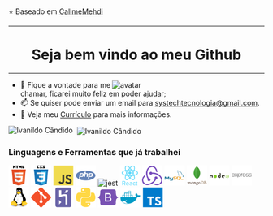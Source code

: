 ⭐️ Baseado em [CallmeMehdi](https://github.com/CallmeMehdi)
<hr />
<h1 align="center"> Seja bem vindo ao meu Github </h1>
<hr />

<img align="right" alt="avatar" src="https://octocat-generator-assets.githubusercontent.com/my-octocat-1628588138162.png" width="300px"/>

- 💬 Fique a vontade para me chamar, ficarei muito feliz em poder ajudar;
- 📫 Se quiser pode enviar um email para systechtecnologia@gmail.com.
- 📝 Veja meu <a href="https://github.com/IvanildoCandido/IvanildoCandido/raw/main/ivanildo-candido.pdf" target="_blank" download>Currículo</a> para mais informações.

<p>
  <img align="left" src="https://github-readme-stats.vercel.app/api/top-langs/?username=IvanildoCandido&layout=compact&theme=graywhite&title_color=268bd2" alt="Ivanildo Cândido" />
</p>
<p>&nbsp;
  <img align="center" src="https://github-readme-stats.vercel.app/api?username=IvanildoCandido&count_private=true&show_icons=true&theme=graywhite&icon_color=268bd2&title_color=268bd2" alt="Ivanildo Cândido" />
</p>

### Linguagens e Ferramentas que já trabalhei 

<p align="left">
<img src="https://raw.githubusercontent.com/devicons/devicon/master/icons/html5/html5-original-wordmark.svg" alt="html5" width="40" height="40"/> 
<img src="https://raw.githubusercontent.com/devicons/devicon/master/icons/css3/css3-original-wordmark.svg" alt="css3" width="40" height="40"/> 
<img src="https://raw.githubusercontent.com/devicons/devicon/master/icons/javascript/javascript-original.svg" alt="javascript" width="40" height="40"/> 
<img src="https://raw.githubusercontent.com/devicons/devicon/master/icons/php/php-plain.svg" alt="php" width="40" height="40"/> 
<img src="https://www.learnstorybook.com/intro-to-storybook/logo-jest.png" alt="jest" width="40" height="40" />
<img src="https://raw.githubusercontent.com/devicons/devicon/master/icons/react/react-original-wordmark.svg" alt="react" width="40" height="40"/> 
<img src="https://raw.githubusercontent.com/devicons/devicon/master/icons/redux/redux-original.svg" alt="redux" width="40" height="40"/> 
<img src="https://raw.githubusercontent.com/devicons/devicon/master/icons/mysql/mysql-original-wordmark.svg" alt="mysql" width="40" height="40"/> 
<img src="https://raw.githubusercontent.com/devicons/devicon/master/icons/mongodb/mongodb-original-wordmark.svg" alt="mongodb" width="40" height="40"/> 
<img src="https://raw.githubusercontent.com/devicons/devicon/master/icons/nodejs/nodejs-original-wordmark.svg" alt="nodejs" width="40" height="40"/> 
<img src="https://raw.githubusercontent.com/devicons/devicon/master/icons/express/express-original-wordmark.svg" alt="express" width="40" height="40"/> 
<img src="https://raw.githubusercontent.com/devicons/devicon/master/icons/linux/linux-original.svg" alt="linux" width="40" height="40" />
<img src="https://raw.githubusercontent.com/devicons/devicon/master/icons/git/git-original.svg" alt="git" width="40" height="40"/> 
<img src="https://raw.githubusercontent.com/devicons/devicon/master/icons/heroku/heroku-plain.svg" alt="heroku" width="40" height="40" />
<img src="https://raw.githubusercontent.com/devicons/devicon/master/icons/python/python-plain.svg" alt="Python" width="40" height="40" />
<img src="https://raw.githubusercontent.com/devicons/devicon/master/icons/bootstrap/bootstrap-plain.svg" alt="Bootstrap" width="40" height="40" />
<img src="https://raw.githubusercontent.com/devicons/devicon/master/icons/docker/docker-plain.svg" alt="Docker" width="40" height="40" />
<img src="https://raw.githubusercontent.com/devicons/devicon/master/icons/typescript/typescript-plain.svg" alt="typescript" width="40" height="40" />
</p>


